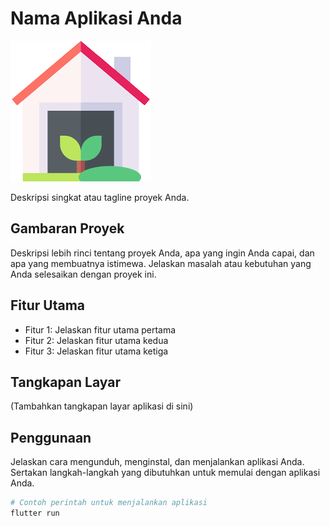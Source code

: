 # Nama Aplikasi Anda

![Logo Aplikasi](img/icon.png) <!-- Ganti dengan link gambar logo aplikasi Anda -->

Deskripsi singkat atau tagline proyek Anda.

## Gambaran Proyek

Deskripsi lebih rinci tentang proyek Anda, apa yang ingin Anda capai, dan apa yang membuatnya istimewa. Jelaskan masalah atau kebutuhan yang Anda selesaikan dengan proyek ini.

## Fitur Utama

- Fitur 1: Jelaskan fitur utama pertama
- Fitur 2: Jelaskan fitur utama kedua
- Fitur 3: Jelaskan fitur utama ketiga

## Tangkapan Layar

(Tambahkan tangkapan layar aplikasi di sini)

## Penggunaan

Jelaskan cara mengunduh, menginstal, dan menjalankan aplikasi Anda. Sertakan langkah-langkah yang dibutuhkan untuk memulai dengan aplikasi Anda.

```bash
# Contoh perintah untuk menjalankan aplikasi
flutter run
